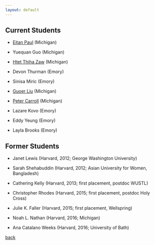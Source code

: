 ```yaml
---
layout: default
---
```


## Current Students

- [Eitan Paul](https://sites.lsa.umich.edu/eitanp/) (Michigan)

- Yuequan Guo (Michigan)

- [Htet Thiha Zaw](https://sites.lsa.umich.edu/htzaw/) (Michigan)

- Devon Thurman (Emory)

- Sinisa Miric (Emory)

- [Guoer Liu](https://lsa.umich.edu/polisci/people/graduate-students/guoerliu.html) (Michigan)

- [Peter Carroll](https://www.peterpcarroll.com/bio) (Michigan)

- Lazare Kovo (Emory)

- Eddy Yeung (Emory)

- Layla Brooks (Emory)


## Former Students

- Janet Lewis (Harvard, 2012; George Washington University)

- Sarah Shehabuddin (Harvard, 2012; Asian University for Women, Bangladesh)

- Cathering Kelly (Harvard, 2013; first placement, postdoc WUSTL)

- Christopher Rhodes (Harvard, 2015; first placement, postdoc Holy Cross)

- Julie K. Faller (Harvard, 2015; first placement, Wellspring)

- Noah L. Nathan (Harvard, 2016; Michigan)

- Ana Catalano Weeks (Harvard, 2016; University of Bath)


[back](./)
